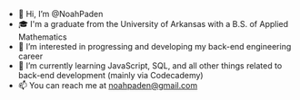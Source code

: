 - 👋 Hi, I’m @NoahPaden
- 🎓 I'm a graduate from the University of Arkansas with a B.S. of Applied Mathematics
- 👀 I’m interested in progressing and developing my back-end engineering career
- 🌱 I’m currently learning JavaScript, SQL, and all other things related to back-end development (mainly via Codecademy)
- 📫 You can reach me at noahpaden@gmail.com

<!---
NoahPaden/NoahPaden is a ✨ special ✨ repository because its `README.md` (this file) appears on your GitHub profile.
You can click the Preview link to take a look at your changes.
--->
